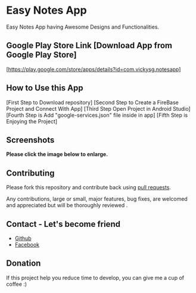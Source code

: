 # Easy Notes App
Easy Notes App having Awesome Designs and Functionalities.

## Google Play Store Link [Download App from Google Play Store]

[https://play.google.com/store/apps/details?id=com.vickysg.notesapp]

## How to Use this App

[First Step to Download repository]
[Second Step to Create a FireBase Project and Connect With App]
[Third Step Open Project in Android Studio]
[Fourth Step is Add "google-services.json" file inside in app]
[Fifth Step is Enjoying the Project]

## Screenshots

**Please click the image below to enlarge.**




## Contributing

Please fork this repository and contribute back using
[pull requests](https://github.com/VickyKrJha/Super-Color-Notes-App/pulls).

Any contributions, large or small, major features, bug fixes, are welcomed and appreciated
but will be thoroughly reviewed .


## Contact - Let's become friend

- [Github](https://github.com/VickyKrJha)
- [Facebook](https://www.facebook.com/vickykumarjha.sg)

## Donation
If this project help you reduce time to develop, you can give me a cup of coffee :) 


